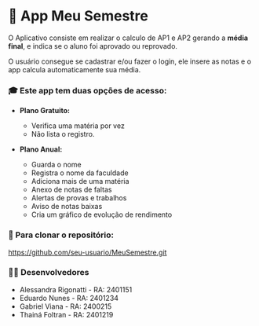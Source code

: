 # 📱 App Meu Semestre

O Aplicativo consiste em realizar o calculo de AP1 e AP2 gerando a **média final**, e indica se o aluno foi aprovado ou reprovado.

O usuário consegue se cadastrar e/ou fazer o login, ele insere as notas e o app calcula automaticamente sua média.

### 🎓 Este app tem duas opções de acesso:
- **Plano Gratuito:**
    - Verifica uma matéria por vez
    - Não lista o registro.

- **Plano Anual:**
    - Guarda o nome
    - Registra o nome da faculdade
    - Adiciona mais de uma matéria
    - Anexo de notas de faltas
    - Alertas de provas e trabalhos
    - Aviso de notas baixas
    - Cria um gráfico de evolução de rendimento




### 🚀 Para clonar o repositório:

https://github.com/seu-usuario/MeuSemestre.git


###     🧑‍💻 Desenvolvedores
- Alessandra Rigonatti - RA: 2401151
- Eduardo Nunes - RA: 2401234
- Gabriel Viana - RA: 2400215
- Thainá Foltran - RA: 2401219
